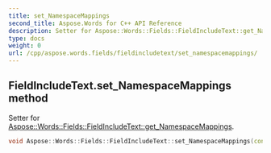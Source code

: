```yaml
---
title: set_NamespaceMappings
second_title: Aspose.Words for C++ API Reference
description: Setter for Aspose::Words::Fields::FieldIncludeText::get_NamespaceMappings. 
type: docs
weight: 0
url: /cpp/aspose.words.fields/fieldincludetext/set_namespacemappings/
---
```

## FieldIncludeText.set_NamespaceMappings method


Setter for [Aspose::Words::Fields::FieldIncludeText::get_NamespaceMappings](./get_namespacemappings/).

```cpp
void Aspose::Words::Fields::FieldIncludeText::set_NamespaceMappings(const System::String &value)
```

